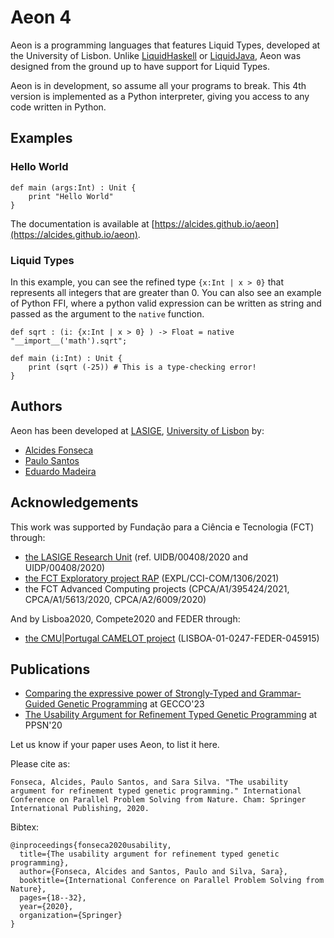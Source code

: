 # Aeon 4

Aeon is a programming languages that features Liquid Types, developed at the University of Lisbon. Unlike [LiquidHaskell](https://ucsd-progsys.github.io/liquidhaskell/) or [LiquidJava](https://catarinagamboa.github.io/liquidjava.html), Aeon was designed from the ground up to have support for Liquid Types.

Aeon is in development, so assume all your programs to break. This 4th version is implemented as a Python interpreter, giving you access to any code written in Python.

## Examples


### Hello World

```
def main (args:Int) : Unit {
    print "Hello World"
}
```

The documentation is available at [https://alcides.github.io/aeon](https://alcides.github.io/aeon).


### Liquid Types

In this example, you can see the refined type `{x:Int | x > 0}` that represents all integers that are greater than 0. You can also see an example of Python FFI, where a python valid expression can be written as string and passed as the argument to the `native` function.

```
def sqrt : (i: {x:Int | x > 0} ) -> Float = native "__import__('math').sqrt";

def main (i:Int) : Unit {
    print (sqrt (-25)) # This is a type-checking error!
}
```



Authors
----------
Aeon has been developed at [LASIGE](https://www.lasige.pt), [University of Lisbon](https://ciencias.ulisboa.pt) by:

* [Alcides Fonseca](http://alcidesfonseca.com)
* [Paulo Santos](https://pcanelas.com/)
* [Eduardo Madeira](https://www.lasige.pt/member/jose-eduardo-madeira)

Acknowledgements
----------------

This work was supported by Fundação para a Ciência e Tecnologia (FCT) through:

* [the LASIGE Research Unit](https://www.lasige.pt) (ref. UIDB/00408/2020 and UIDP/00408/2020)
* [the FCT Exploratory project RAP](http://wiki.alcidesfonseca.com/research/projects/rap/) (EXPL/CCI-COM/1306/2021)
* the FCT Advanced Computing projects (CPCA/A1/395424/2021, CPCA/A1/5613/2020, CPCA/A2/6009/2020)

And by Lisboa2020, Compete2020 and FEDER through:

* [the CMU|Portugal CAMELOT project](http://wiki.alcidesfonseca.com/research/projects/camelot/) (LISBOA-01-0247-FEDER-045915)


Publications
-----------------

* [Comparing the expressive power of Strongly-Typed and Grammar-Guided Genetic Programming](https://www.researchgate.net/publication/370277603_Comparing_the_expressive_power_of_Strongly-Typed_and_Grammar-Guided_Genetic_Programming) at GECCO'23
* [The Usability Argument for Refinement Typed Genetic Programming](https://link.springer.com/chapter/10.1007/978-3-030-58115-2_2) at PPSN'20

Let us know if your paper uses Aeon, to list it here.

Please cite as:

```
Fonseca, Alcides, Paulo Santos, and Sara Silva. "The usability argument for refinement typed genetic programming." International Conference on Parallel Problem Solving from Nature. Cham: Springer International Publishing, 2020.
```

Bibtex:

```
@inproceedings{fonseca2020usability,
  title={The usability argument for refinement typed genetic programming},
  author={Fonseca, Alcides and Santos, Paulo and Silva, Sara},
  booktitle={International Conference on Parallel Problem Solving from Nature},
  pages={18--32},
  year={2020},
  organization={Springer}
}
```
